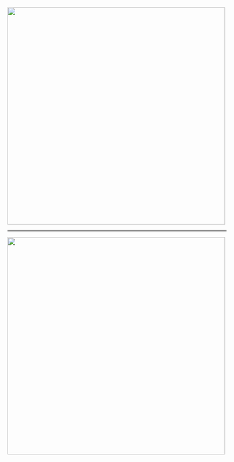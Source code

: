 <img src="https://raw.githubusercontent.com/Ramish9000/Wardrobe_Fairy/master/frontend/css/images/Website_1.jpg" width="500px">
<hr>
<img src="https://raw.githubusercontent.com/Ramish9000/Wardrobe_Fairy/master/frontend/css/images/Website_1.jpg" width="500px">
